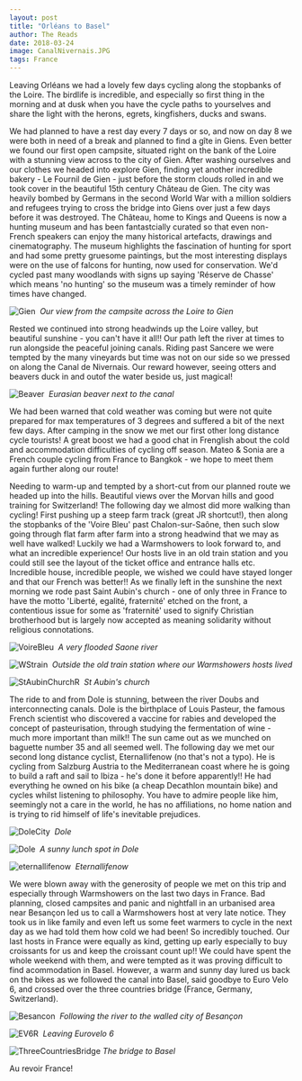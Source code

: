 ```yaml
---
layout: post
title: "Orléans to Basel"
author: The Reads
date: 2018-03-24
image: CanalNivernais.JPG
tags: France
---
```


Leaving Orléans we had a lovely few days cycling along the stopbanks of the Loire. The birdlife is incredible, and especially so first thing in the morning and at dusk when you have the cycle paths to yourselves and share the light with the herons, egrets, kingfishers, ducks and swans. 

We had planned to have a rest day every 7 days or so, and now on day 8 we were both in need of a break and planned to find a gîte in Giens. Even better we found our first open campsite, situated right on the bank of the Loire with a stunning view across to the city of Gien. After washing ourselves and our clothes we headed into explore Gien, finding yet another incredible bakery - Le Fournil de Gien - just before the storm clouds rolled in and we took cover in the beautiful 15th century Château de Gien. The city was heavily bombed by Germans in the second World War with a million soldiers and refugees trying to cross the bridge into Giens over just a few days before it was destroyed. The Château, home to Kings and Queens is now a hunting museum and has been fantastcially curated so that even non-French speakers can enjoy the many historical artefacts, drawings and cinematography. The museum highlights the fascination of hunting for sport and had some pretty gruesome paintings, but the most interesting displays were on the use of falcons for hunting, now used for conservation. We'd cycled past many woodlands with signs up saying 'Réserve de Chasse' which means 'no hunting' so the museum was a timely reminder of how times have changed. 

![Gien](assets/img/Gien.jpg)  *Our view from the campsite across the Loire to Gien*

Rested we continued into strong headwinds up the Loire valley, but beautiful sunshine - you can't have it all!! Our path left the river at times to run alongside the peaceful joining canals. Riding past Sancere we were tempted by the many vineyards but time was not on our side so we pressed on along the Canal de Nivernais. Our reward however, seeing otters and beavers duck in and outof the water beside us, just magical!  

![Beaver](assets/img/Beaver.jpg)  *Eurasian beaver next to the canal*

We had been warned that cold weather was coming but were not quite prepared for max temperatures of 3 degrees and suffered a bit of the next few days. After camping in the snow we met our first other long distance cycle tourists! A great boost we had a good chat in Frenglish about the cold and accommodation difficulties of cycling off season. Mateo & Sonia are a French couple cycling from France to Bangkok - we hope to meet them again further along our route!  

Needing to warm-up and tempted by a short-cut from our planned route we headed up into the hills. Beautiful views over the Morvan hills and good training for Switzerland! The following day we almost did more walking than cycling! First pushing up a steep farm track (great JR shortcut!), then along the stopbanks of the 'Voire Bleu' past Chalon-sur-Saône, then such slow going through flat farm after farm into a strong headwind that we may as well have walked! Luckily we had a Warmshowers to look forward to, and what an incredible experience! Our hosts live in an old train station and you could still see the layout of the ticket office and entrance halls etc. Incredible house, incredible people, we wished we could have stayed longer and that our French was better!! As we finally left in the sunshine the next morning we rode past Saint Aubin's church - one of only three in France to have the motto 'Liberté, egalité, fraternité' etched on the front, a contentious issue for some as 'fraternité' used to signify Christian brotherhood but is largely now accepted as meaning solidarity without religious connotations.

![VoireBleu](assets/img/VoireBleu.jpg)  *A very flooded Saone river*

![WStrain](assets/img/WStrain.jpg)  *Outside the old train station where our Warmshowers hosts lived*

![StAubinChurchR](assets/img/StAubinChurchR.jpg)  *St Aubin's church*

The ride to and from Dole is stunning, between the river Doubs and interconnecting canals. Dole is the birthplace of Louis Pasteur, the famous French scientist who discovered a vaccine for rabies and developed the concept of pasteurisation, through studying the fermentation of wine - much more important than milk!! The sun came out as we munched on baguette number 35 and all seemed well. The following day we met our second long distance cyclist, Eternallifenow (no that's not a typo). He is cycling from Salzburg Austria to the Mediterranean coast where he is going to build a raft and sail to Ibiza - he's done it before apparently!! He had everything he owned on his bike (a cheap Decathlon mountain bike) and cycles whilst listening to philosophy. You have to admire people like him, seemingly not a care in the world, he has no affiliations, no home nation and is trying to rid himself of life's inevitable prejudices.  

![DoleCity](assets/img/DoleCity.jpg)  *Dole*

![Dole](assets/img/Dole.jpg)  *A sunny lunch spot in Dole*

![eternallifenow](assets/img/eternallifenow.jpg)  *Eternallifenow*

We were blown away with the generosity of people we met on this trip and especially through Warmshowers on the last two days in France. Bad planning, closed campsites and panic and nightfall in an urbanised area near Besançon led us to call a Warmshowers host at very late notice. They took us in like family and even left us some feet warmers to cycle in the next day as we had told them how cold we had been! So incredibly touched. Our last hosts in France were equally as kind, getting up early especially to buy croissants for us and keep the croissant count up!! We could have spent the whole weekend with them, and were tempted as it was proving difficult to find acommodation in Basel. However, a warm and sunny day lured us back on the bikes as we followed the canal into Basel, said goodbye to Euro Velo 6, and crossed over the three countries bridge (France, Germany, Switzerland).   

![Besancon](assets/img/Besancon.jpg)  *Following the river to the walled city of Besançon*

![EV6R](assets/img/EV6R.jpg)  *Leaving Eurovelo 6*

![ThreeCountriesBridge](assets/img/ThreeCountriesBridge.jpg)  *The bridge to Basel*

Au revoir France!
